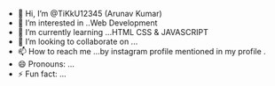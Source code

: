 - 👋 Hi, I’m @TiKkU12345 (Arunav Kumar)
- 👀 I’m interested in ..Web Development
- 🌱 I’m currently learning ...HTML CSS & JAVASCRIPT 
- 💞️ I’m looking to collaborate on ...
- 📫 How to reach me ...by instagram profile mentioned in my profile .
- 😄 Pronouns: ...
- ⚡ Fun fact: ...

<!---
TiKkU12345/TiKkU12345 is a ✨ special ✨ repository because its `README.md` (this file) appears on your GitHub profile.
You can click the Preview link to take a look at your changes.
--->
